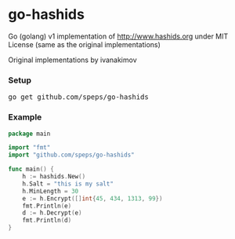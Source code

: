 go-hashids
==========

Go (golang) v1 implementation of http://www.hashids.org
under MIT License (same as the original implementations)

Original implementations by ivanakimov

### Setup
<pre>go get github.com/speps/go-hashids</pre>

### Example
```go
package main

import "fmt"
import "github.com/speps/go-hashids"

func main() {
	h := hashids.New()
	h.Salt = "this is my salt"
	h.MinLength = 30
	e := h.Encrypt([]int{45, 434, 1313, 99})
	fmt.Println(e)
	d := h.Decrypt(e)
	fmt.Println(d)
}
```